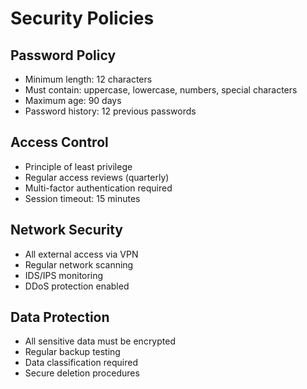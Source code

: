# Security Policies

## Password Policy
- Minimum length: 12 characters
- Must contain: uppercase, lowercase, numbers, special characters
- Maximum age: 90 days
- Password history: 12 previous passwords

## Access Control
- Principle of least privilege
- Regular access reviews (quarterly)
- Multi-factor authentication required
- Session timeout: 15 minutes

## Network Security
- All external access via VPN
- Regular network scanning
- IDS/IPS monitoring
- DDoS protection enabled

## Data Protection
- All sensitive data must be encrypted
- Regular backup testing
- Data classification required
- Secure deletion procedures
